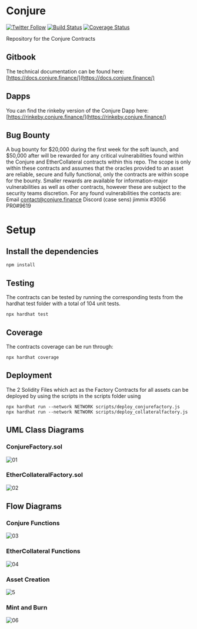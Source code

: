 # Conjure
[![Twitter Follow](https://img.shields.io/twitter/follow/ConjureFi?label=Conjure.Finance&style=social)](https://twitter.com/ConjureFi/)
[![Build Status](https://travis-ci.com/ConjureFi/contracts-main.svg?branch=main)](https://travis-ci.com/ConjureFi/contracts-main)
[![Coverage Status](https://coveralls.io/repos/github/ConjureFi/contracts-main/badge.svg?branch=main)](https://coveralls.io/github/ConjureFi/contracts-main?branch=main)

Repository for the Conjure Contracts


## Gitbook
The technical documentation can be found here: [https://docs.conjure.finance/](https://docs.conjure.finance/)

## Dapps
You can find the rinkeby version of the Conjure Dapp here: [https://rinkeby.conjure.finance/](https://rinkeby.conjure.finance/)

## Bug Bounty
A bug bounty for $20,000 during the first week for the soft launch, and $50,000 after will be rewarded for any critical vulnerabilities found within the Conjure and EtherCollateral contracts within this repo. The scope is only within these contracts and assumes that the oracles provided to an asset are reliable, secure and fully functional, only the contracts are within scope for the bounty. Smaller rewards are available for information-major vulnerabilities as well as other contracts, however these are subject to the security teams discretion. For any found vulnerabilities the contacts are:
Email
contact@conjure.finance
Discord (case sens)
jimmix
#3056
PR0#9619


# Setup

## Install the dependencies
```
npm install
```

## Testing
The contracts can be tested by running the corresponding tests from the hardhat test folder with a total of 104 unit tests.
```
npx hardhat test
```

## Coverage
The contracts coverage can be run through:
```
npx hardhat coverage
```

## Deployment
The 2 Solidity Files which act as the Factory Contracts for all assets can be deployed by using the scripts in the scripts folder using
```
npx hardhat run --network NETWORK scripts/deploy_conjurefactory.js
npx hardhat run --network NETWORK scripts/deploy_collateralfactory.js
```

## UML Class Diagrams

### ConjureFactory.sol

![01](classdiagrams/ConjureFactory.svg)

### EtherCollateralFactory.sol

![02](classdiagrams/EtherCollateralFactory.svg)

## Flow Diagrams

### Conjure Functions

![03](flowdiagrams/conjurefunctions.png)

### EtherCollateral Functions

![04](flowdiagrams/ethercollateralfunctions.png)

### Asset Creation

![5](flowdiagrams/assetcreation.png)

### Mint and Burn

![06](flowdiagrams/loancreation.png)
